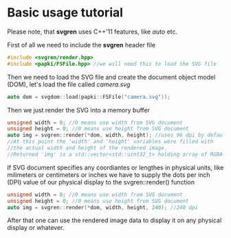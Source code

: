 # Basic usage tutorial

Please note, that **svgren** uses C++'11 features, like *auto* etc.

First of all we need to include the **svgren** header file

``` cpp
#include <svgren/render.hpp>
#include <papki/FSFile.hpp> //we will need this to load the SVG file
```

Then we need to load the SVG file and create the document object model (DOM), let's load the file called *camera.svg*

``` cpp
auto dom = svgdom::load(papki::FSFile("camera.svg"));
```

Then we just render the SVG into a memory buffer

``` cpp
unsigned width = 0; //0 means use width from SVG document
unsigned height = 0; //0 means use height from SVG document
auto img = svgren::render(*dom, width, height); //uses 96 dpi by default
//At this point the 'width' and 'height' variables were filled with
//the actual width and height of the rendered image.
//Returned 'img' is a std::vector<std::uint32_t> holding array of RGBA values.
```

If SVG document specifies any coordiantes or lengthes in physical units, like milimeters or centimeters or inches
we have to supply the dots per inch (DPI) value of our physical display to the svgren::render() function

``` cpp
unsigned width = 0; //0 means use width from SVG document
unsigned height = 0; //0 means use height from SVG document
auto img = svgren::render(*dom, width, height, 240); //240 dpi
```

After that one can use the rendered image data to display it on any physical display or whatever.
